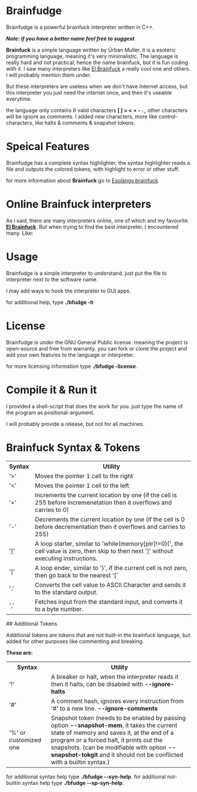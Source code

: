 # Brainfudge
Brainfudge is a powerful brainfuck interpreter written in C++.

***Note: if you have a better name feel free to suggest***

**Brainfuck** is a simple language written by Ürban Muller. it is a esoteric programming language, meaning it's very minimalistic. The language is really hard and not practical, hence the name brainfuck, but it is fun coding with it. 
I saw many interpreters like <a href="copy.sh/brainfuck">El Brainfuck</a> a really cool one and others. I will probably mention them under.

But these interpreters are useless when we don't have Internet access, but this interpreter you just need the internet once, and then it's useable everytime.

the language only contains 8 valid characters **[ ] > < + - . ,** other characters 
will be ignore as comments. I added new characters, more like control-characters, 
like halts & comments & snapshot tokens.


# Speical Features

Brainfudge has a complete syntax highlighter, the syntax highlighter reads a file and outputs the colored tokens, with highlight to error or other stuff.

for more information about **Brainfuck** go to <a href="https://esolangs.org/wiki/Brainfuck">Esolangs brainfuck</a>

# Online Brainfuck interpreters 

As i said, there are many interpreters online, one of which and my favourite. 
**<a href="copy.sh/brainfuck">El Brainfuck</a>**. 
But when trying to find the best interpreter, I encountered many. Like: 


# Usage 
Brainfudge is a simple interpreter to understand.
just put the file to interpreter next to the software name. 

I may add ways to hook the interpreter to GUI apps.

for additional help, type **./bfudge -h**

# License 
Brainfudge is under the GNU General Public license. 
meaning the project is open-source and free from warranty. you can fork 
or clone the project and add your own features to the language or interpreter.

for more licensing information type **./bfudge -license**.

# Compile it & Run it
I provided a shell-script that does the work for you. 
just type the name of the program as positional-argument.

I will probably provide a release, but not for all machines.


# Brainfuck Syntax & Tokens 


<table>
   <tr>
      <th>Syntax</th>
      <th>Utility</th>
   </tr>

   <tr>
      <td>'>'</td>
      <td>Moves the pointer 1 cell to the right</td>
   </tr>

   <tr>
      <td>'<'</td>
      <td>Moves the pointer 1 cell to the left</td>
   </tr>

   <tr>
      <td>'+'</td>
      <td>Increments the current location by one (if the cell is 255 before incremenetation then it overflows and carries to 0)</td>
   </tr>

  <tr>
      <td>'-'</td>
      <td>Decrements the current location by one (if the cell is 0 before decrementation then it overflows and carries to 255)</td>
  </tr>

  <tr>
      <td>'['</td>
      <td>A loop starter, similar to 'while(memory[ptr]!=0){', the cell value is zero, then skip to then next ']' without executing instructions.</td>
  </tr>

  <tr>
      <td>']'</td>
      <td>A loop ender, similar to '}', if the current cell is not zero, then go back to the nearest '['</td>
  </tr>

  <tr>
     <td>'.'</td>
     <td>Converts the cell value to ASCII Character and sends it to the standard output.</td>
  </tr>


  <tr>
     <td>','</td>
     <td>Fetches input from the standard input, and converts it to a byte number.</td>
  </tr>
</table>

## Additional Tokens

Additional tokens are tokens that are not built-in the brainfuck language, but added
for other purposes like commenting and breaking.

**These are:**

<table>
   <tr>
     <th>Syntax</th>
     <th>Utility</th>
   </tr>

   <tr>
      <td>'!'</td>
      <td>A breaker or halt, when the interpreter reads it then it halts, can be disabled with <strong>--ignore-halts</strong></td>
   </tr>

   <tr>
      <td>'#'</td>
      <td>A comment hash, ignores every instruction from '#' to a new line. <strong>--ignore-comments</strong></td>
   </tr>

   <tr>
      <td>'%' or customized one</td>
      <td>Snapshot token (needs to be enabled by passing option <strong>--snapshot-mem</strong>, it takes the current state of memory and saves it, at the end of a program or a forced halt, it prints out the snapshots. (can be modifiable with option <strong>--snapshot-tokgit </strong> and it should not be conflicted with a builtin syntax.)</td>
   </tr>
</table>

for additional syntax help type **./bfudge --syn-help**.
for additional not-builtin syntax help type **./bfudge --sp-syn-help**.